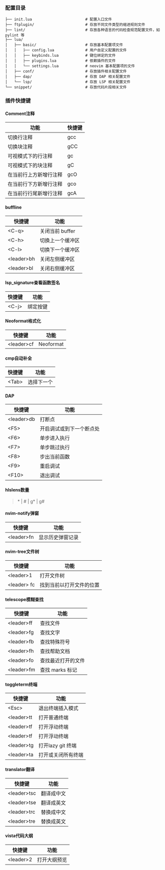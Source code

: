 ### 配置目录

```
├── init.lua                        # 配置入口文件
├── ftplugin/                       # 存放不同文件类型的缩进规则文件
├── lint/                           # 存放各种语言的代码检查规范配置文件，如 pylint 等
├── lua/
│   ├── basic/                      # 存放基本配置项文件
│   │   ├── config.lua              # 用户自定义配置的文件
│   │   ├── keybinds.lua            # 键位绑定的文件
│   │   ├── plugins.lua             # 依赖插件的文件
│   │   └── settings.lua            # neovim 基本配置项的文件
│   ├── conf/                       # 存放插件相关配置文件
│   ├── dap/                        # 存放 DAP 相关配置文件
│   └── lsp/                        # 存放 LSP 相关配置文件
└── snippet/                        # 存放代码片段相关文件
```

### 插件快捷键

#### Comment注释

| 功能 | 快捷键 |
|----|-----|
| 切换行注释 | gcc |
| 切换块注释 | gCC |
| 可视模式下的行注释 | gc |
| 可视模式下的块注释 | gC |
| 在当前行上方新增行注释 | gcO |
| 在当前行下方新增行注释 | gco | 
| 在当前行行尾新增行注释 | gcA |  


####  buffline
| 快捷键 |功能 |
|---- |-----|
| \<C-q\> | 关闭当前 buffer |
| \<C-h\> | 切换上一个缓冲区 |
| \<C-l\> | 切换下一个缓冲区 |
| \<leader\>bh | 关闭左侧缓冲区 |
| \<leader\>bl | 关闭右侧缓冲区 |  

#### lsp_signature查看函数签名
| 快捷键 | 功能 |
|---- |-----|
| \<C-j\> | 绑定按键 |

#### Neoformat格式化
| 快捷键 | 功能 |
|---- |-----|
| \<leader\>cf | Neoformat |

#### cmp自动补全
| 快捷键 | 功能 |
|---- |-----|
| \<Tab\> | 选择下一个 |

#### DAP
| 快捷键 | 功能 |
|---- |-----|
| \<leader\>db | 打断点 |
| \<F5\> | 开启调试或到下一个断点处 |
| \<F6\> | 单步进入执行 |
| \<F7\> | 单步跳过执行 |
| \<F8\> | 步出当前函数 |
| \<F9\> | 重启调试 |
| \<F10\> | 退出调试 |

#### hlslens数量
> \* | # | g* | g#  

####  nvim-notify弹窗
| 快捷键 | 功能 |
|---- |-----|
| \<leader\>fn | 显示历史弹窗记录 |

####  nvim-tree文件树
| 快捷键 | 功能 |
|---- |-----|
| \<leader\>1 | 打开文件树 |
| \<leader\> fc | 找到当前以打开文件的位置 |

#### telescope模糊查找
| 快捷键 | 功能 |
|---- |-----|
| \<leader\>ff | 查找文件 |
| \<leader\>fg | 查找文字 |
| \<leader\>fb | 查找特殊符号 |
| \<leader\>fh | 查找帮助文档 |
| \<leader\>fo | 查找最近打开的文件 |
| \<leader\>fm | 查找 marks 标记 |

#### toggleterm终端
| 快捷键 | 功能 |
|---- |-----|
| \<Esc\> | 退出终端插入模式 |
| \<leader\>tt | 打开普通终端  |
| \<leader\>tf | 打开浮动终端  |
| \<leader\>tf | 打开浮动终端  |
| \<leader\>tg | 打开lazy git 终端  |
| \<leader\>ta | 打开或关闭所有终端  |


#### translator翻译
| 快捷键 | 功能 |
|---- |-----|
| \<leader\>tsc | 翻译成中文 |
| \<leader\>tse | 翻译成英文 |
| \<leader\>trc | 替换成中文 |
| \<leader\>tre | 替换成英文 |

#### vista代码大纲
| 快捷键 | 功能 |
|---- |-----|
| \<leader\>2 | 打开大纲预览 |

